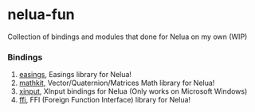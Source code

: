 # nelua-fun

Collection of bindings and modules that done for Nelua on my own (WIP)

### Bindings

1. [easings](https://github.com/Rabios/nelua-fun/tree/main/easings), Easings library for Nelua!
2. [mathkit](https://github.com/Rabios/nelua-fun/tree/main/mathkit), Vector/Quaternion/Matrices Math library for Nelua!
3. [xinput](https://github.com/Rabios/nelua-fun/tree/main/xinput), XInput bindings for Nelua (Only works on Microsoft Windows)
4. [ffi](https://github.com/Rabios/nelua-fun/tree/main/ffi), FFI (Foreign Function Interface) library for Nelua!
